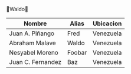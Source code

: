 🐙Waldo🐙

| Nombre | Alias | Ubicacion |
|---|---|---|
| Juan A. Piñango | Fred | Venezuela |
| Abraham Malave | Waldo | Venezuela |
| Nesyabel Moreno | Foobar | Venezuela |
| Juan C. Fernandez	 | Baz | Venezuela |
